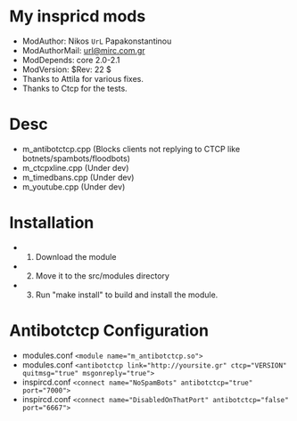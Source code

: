 My inspricd mods
=======

* ModAuthor: Nikos `UrL` Papakonstantinou
* ModAuthorMail: url@mirc.com.gr
* ModDepends: core 2.0-2.1 
* ModVersion: $Rev: 22 $ 
* Thanks to Attila for various fixes.
* Thanks to Ctcp for the tests.

Desc
=======
* m_antibotctcp.cpp (Blocks clients not replying to CTCP like botnets/spambots/floodbots)
* m_ctcpxline.cpp (Under dev)
* m_timedbans.cpp (Under dev)
* m_youtube.cpp (Under dev)

Installation
=======
* 1. Download the module
* 2. Move it to the src/modules directory
* 3. Run "make install" to build and install the module.

Antibotctcp Configuration
=======
* modules.conf `<module name="m_antibotctcp.so">`
* modules.conf `<antibotctcp link="http://yoursite.gr" ctcp="VERSION" quitmsg="true" msgonreply="true">`
* inspircd.conf `<connect name="NoSpamBots" antibotctcp="true" port="7000">`
* inspircd.conf `<connect name="DisabledOnThatPort" antibotctcp="false" port="6667">`
